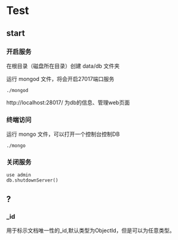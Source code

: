 # Test

## start

### 开启服务

在根目录（磁盘所在目录）创建 data/db 文件夹

运行 mongod 文件，将会开启27017端口服务

    ./mongod

http://localhost:28017/ 为db的信息、管理web页面


### 终端访问

运行 mongo 文件，可以打开一个控制台控制DB

    ./mongo

### 关闭服务

    use admin
    db.shutdownServer()

##  ?

### _id

用于标示文档唯一性的_id,默认类型为ObjectId，但是可以为任意类型。


